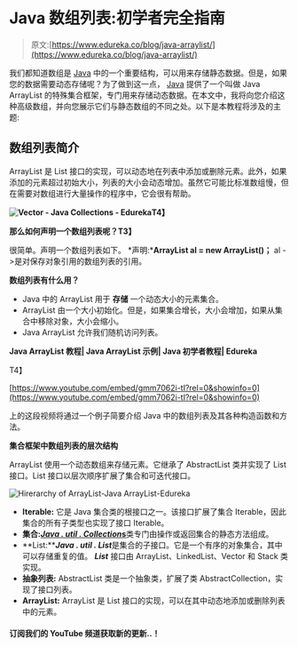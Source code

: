 # Java 数组列表:初学者完全指南

> 原文:[https://www.edureka.co/blog/java-arraylist/](https://www.edureka.co/blog/java-arraylist/)

我们都知道数组是 [Java](https://www.edureka.co/blog/cheatsheets/java-cheat-sheet/) 中的一个重要结构，可以用来存储静态数据。但是，如果您的数据需要动态存储呢？为了做到这一点， [Java](https://www.edureka.co/blog/what-is-java/) 提供了一个叫做 Java ArrayList 的特殊集合框架，专门用来存储动态数据。在本文中，我将向您介绍这种高级数组，并向您展示它们与静态数组的不同之处。以下是本教程将涉及的主题:

## **数组列表简介**

ArrayList 是 List 接口的实现，可以动态地在列表中添加或删除元素。此外，如果添加的元素超过初始大小，列表的大小会动态增加。虽然它可能比标准数组慢，但在需要对数组进行大量操作的程序中，它会很有帮助。

**![Vector - Java Collections - Edureka](../Images/fd7372442d32f7eb872851d3272a1022.png)T4】**

**那么如何声明一个数组列表呢？T3】**

很简单。声明一个数组列表如下。 *声明:***ArrayList al = new ArrayList()；** al - >是对保存对象引用的数组列表的引用。

**数组列表有什么用？**

*   Java 中的 ArrayList 用于 **存储** 一个动态大小的元素集合。
*   ArrayList 由一个大小初始化。但是，如果集合增长，大小会增加，如果从集合中移除对象，大小会缩小。
*   Java ArrayList 允许我们随机访问列表。

**Java ArrayList 教程| Java ArrayList 示例| Java 初学者教程| Edureka**

T4】

[https://www.youtube.com/embed/gmm7062i-tI?rel=0&showinfo=0](https://www.youtube.com/embed/gmm7062i-tI?rel=0&showinfo=0)

上的这段视频将通过一个例子简要介绍 Java 中的数组列表及其各种构造函数和方法。

**集合框架中数组列表的层次结构**

ArrayList 使用一个动态数组来存储元素。它继承了 AbstractList 类并实现了 List 接口。List 接口以层次顺序扩展了集合和可迭代接口。

![Hirerarchy of ArrayList-Java ArrayList-Edureka](../Images/5c4171f01f545c5262841bef5956df12.png)

*   **Iterable:** 它是 Java 集合类的根接口之一。该接口扩展了集合 Iterable，因此集合的所有子类型也实现了接口 Iterable。
*   **集合:**[***Java . util . Collection*s**](https://www.edureka.co/blog/java-collections/)类专门由操作或返回集合的静态方法组成。
*   **List:*****Java . util . List***是集合的子接口。它是一个有序的对象集合，其中可以存储重复的值。 ***List*** 接口由 ArrayList、LinkedList、Vector 和 Stack 类实现。
*   **抽象列表:** AbstractList 类是一个抽象类，扩展了类 AbstractCollection，实现了接口列表。
*   **ArrayList:** ArrayList 是 List 接口的实现，可以在其中动态地添加或删除列表中的元素。

#### 订阅我们的 YouTube 频道获取新的更新..！